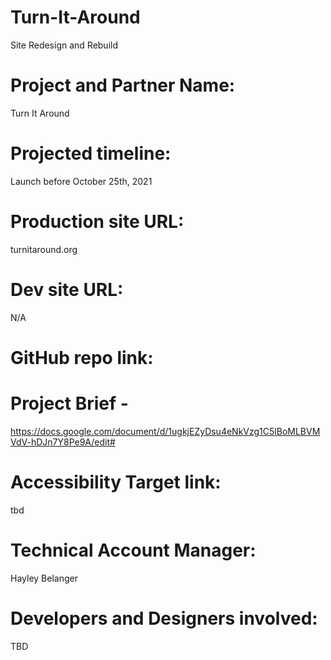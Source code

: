 # Turn-It-Around
Site Redesign and Rebuild 

# Project and Partner Name: 
Turn It Around 

# Projected timeline: 
Launch before October 25th, 2021 

# Production site URL: 
turnitaround.org 

# Dev site URL: 
N/A

# GitHub repo link: 

# Project Brief - 
https://docs.google.com/document/d/1ugkjEZyDsu4eNkVzg1C5lBoMLBVMVdV-hDJn7Y8Pe9A/edit#

# Accessibility Target link: 
tbd 

# Technical Account Manager: 
Hayley Belanger 

# Developers and Designers involved: 
TBD
